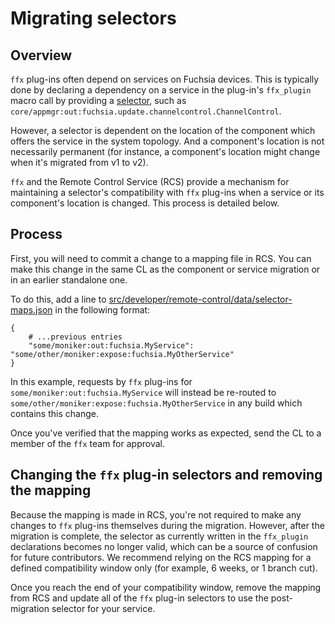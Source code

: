 # Migrating selectors

## Overview

`ffx` plug-ins often depend on services on Fuchsia devices. This is typically done by declaring a
dependency on a service in the plug-in's `ffx_plugin` macro call by providing a
[selector](/docs/development/tools/ffx/commands/component-select.md), such as
`core/appmgr:out:fuchsia.update.channelcontrol.ChannelControl`.

However, a selector is dependent on the location of the component which offers the service in the
system topology. And a component's location is not necessarily permanent (for instance, a
component's location might change when it's migrated from v1 to v2).

`ffx` and the Remote Control Service (RCS) provide a mechanism for maintaining a selector's
compatibility with `ffx` plug-ins when a service or its component's location is changed. This
process is detailed below.

## Process

First, you will need to commit a change to a mapping file in RCS. You can make this
change in the same CL as the component or service migration or in an earlier standalone one.

To do this, add a line to
[src/developer/remote-control/data/selector-maps.json](https://osscs.corp.google.com/fuchsia/fuchsia/+/master:src/developer/remote-control/data/selector-maps.json)
in the following format:

```none {:.devsite-disable-click-to-copy}
{
	# ...previous entries
	"some/moniker:out:fuchsia.MyService": "some/other/moniker:expose:fuchsia.MyOtherService"
}
```

In this example, requests by `ffx` plug-ins for
`some/moniker:out:fuchsia.MyService` will instead be re-routed to
`some/other/moniker:expose:fuchsia.MyOtherService` in any build which contains
this change.

Once you've verified that the mapping works as expected, send the CL to a member of the `ffx` team
for approval.

## Changing the `ffx` plug-in selectors and removing the mapping

Because the mapping is made in RCS, you're not required to make any changes to `ffx` plug-ins
themselves during the migration. However, after the migration is complete, the selector as currently
written in the `ffx_plugin` declarations becomes no longer valid, which can be a source of confusion
for future contributors. We recommend relying on the RCS mapping for a defined compatibility window
only (for example, 6 weeks, or 1 branch cut).

Once you reach the end of your compatibility window, remove the
mapping from RCS and update all of the `ffx` plug-in selectors to use the
post-migration selector for your service.
